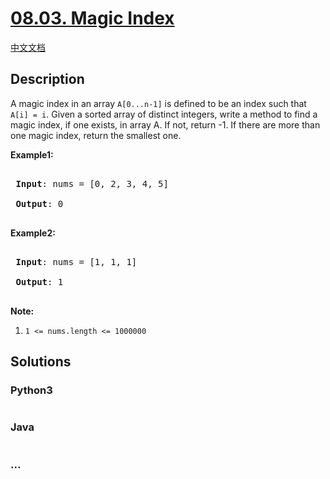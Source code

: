# [08.03. Magic Index](https://leetcode-cn.com/problems/magic-index-lcci)

[中文文档](/lcci/08.03.Magic%20Index/README.md)

## Description
<p>A magic index in an array <code>A[0...n-1]</code> is defined to be an index such that <code>A[i] = i</code>. Given a sorted array of distinct integers, write a method to find a magic index, if one exists, in array A. If not, return -1. If there are more than one magic index, return the smallest one.</p>



<p><strong>Example1:</strong></p>



<pre>

<strong> Input</strong>: nums = [0, 2, 3, 4, 5]

<strong> Output</strong>: 0

</pre>



<p><strong>Example2:</strong></p>



<pre>

<strong> Input</strong>: nums = [1, 1, 1]

<strong> Output</strong>: 1

</pre>



<p><strong>Note:</strong></p>

<ol>
	<li><code>1 &lt;= nums.length &lt;= 1000000</code></li>
</ol>




## Solutions


### Python3

```python

```

### Java

```java

```

### ...
```

```

